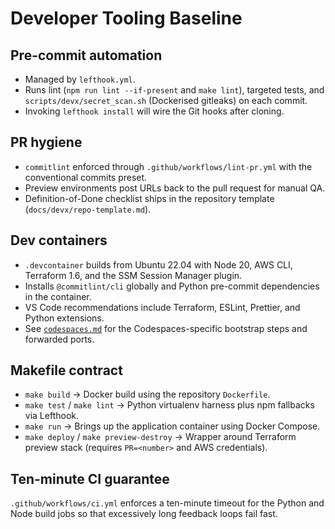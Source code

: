 # Developer Tooling Baseline

## Pre-commit automation

- Managed by `lefthook.yml`.
- Runs lint (`npm run lint --if-present` and `make lint`), targeted tests, and `scripts/devx/secret_scan.sh` (Dockerised gitleaks) on each commit.
- Invoking `lefthook install` will wire the Git hooks after cloning.

## PR hygiene

- `commitlint` enforced through `.github/workflows/lint-pr.yml` with the conventional commits preset.
- Preview environments post URLs back to the pull request for manual QA.
- Definition-of-Done checklist ships in the repository template (`docs/devx/repo-template.md`).

## Dev containers

- `.devcontainer` builds from Ubuntu 22.04 with Node 20, AWS CLI, Terraform 1.6, and the SSM Session Manager plugin.
- Installs `@commitlint/cli` globally and Python pre-commit dependencies in the container.
- VS Code recommendations include Terraform, ESLint, Prettier, and Python extensions.
- See [`codespaces.md`](./codespaces.md) for the Codespaces-specific bootstrap steps and forwarded ports.

## Makefile contract

- `make build` → Docker build using the repository `Dockerfile`.
- `make test` / `make lint` → Python virtualenv harness plus npm fallbacks via Lefthook.
- `make run` → Brings up the application container using Docker Compose.
- `make deploy` / `make preview-destroy` → Wrapper around Terraform preview stack (requires `PR=<number>` and AWS credentials).

## Ten-minute CI guarantee

`.github/workflows/ci.yml` enforces a ten-minute timeout for the Python and Node build jobs so that excessively long feedback loops fail fast.
